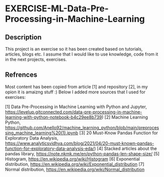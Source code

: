 # EXERCISE-ML-Data-Pre-Processing-in-Machine-Learning

## Description
This project is an exercise so it has been created based on tutorials, articles, blogs etc.
I assume that I would like to use knowledge, code from it in the next projects, exercises.

## Refrences
Most content has been copied from article [1] and repository [2], in my opion it is amaizng stuff :)
Below I added more sources that I used for exercises:

[1] Data Pre-Processing in Machine Learning with Python and Jupyter, https://levelup.gitconnected.com/data-pre-processing-in-machine-learning-with-python-notebook-b4c29ee8b739)
[2] Machine Learning Python, https://github.com/Anello92/machine_learning_python/blob/main/preprocessing_machine_learning%20(1).ipynb
[3] 20 Must-Know Pandas Function for Exploratory Data Analysis, https://www.analyticsvidhya.com/blog/2021/04/20-must-known-pandas-function-for-exploratory-data-analysis-eda/)
[4] Stacked articles about the pandas library, https://note.nkmk.me/en/python-pandas-len-shape-size/
[5] Histogram, https://en.wikipedia.org/wiki/Histogram
[6] Exponential distribution, https://en.wikipedia.org/wiki/Exponential_distribution
[7] Normal distribution, https://en.wikipedia.org/wiki/Normal_distribution
